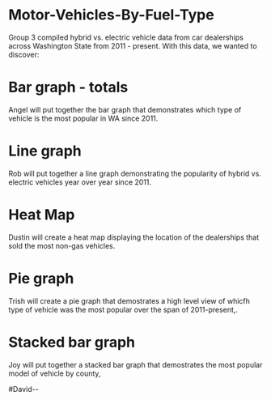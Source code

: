# Motor-Vehicles-By-Fuel-Type

Group 3 compiled hybrid vs. electric vehicle data from car dealerships across Washington State from 2011 - present. With this data, we wanted to discover:

# Bar graph - totals

Angel will put together the bar graph that demonstrates which type of vehicle is the most popular in WA since 2011.

# Line graph

Rob will put together a line graph demonstrating the popularity of hybrid vs. electric vehicles year over year since 2011.

# Heat Map

Dustin will create a heat map displaying the location of the dealerships that sold the most non-gas vehicles.

# Pie graph

Trish will create a pie graph that demostrates a high level view of whicfh type of vehicle was the most popular over the span of 2011-present,.

# Stacked bar graph

Joy will put together a stacked bar graph that demostrates the most popular model of vehicle by county,

#David--

